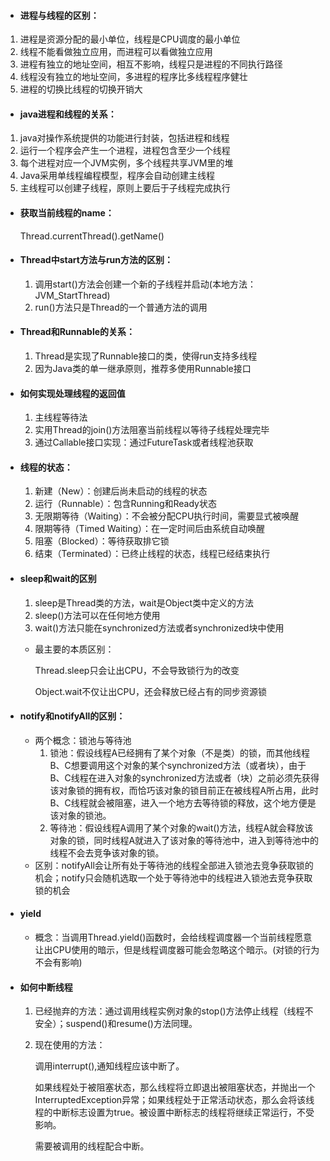 -  #### 进程与线程的区别：

1. 进程是资源分配的最小单位，线程是CPU调度的最小单位
2. 线程不能看做独立应用，而进程可以看做独立应用
3. 进程有独立的地址空间，相互不影响，线程只是进程的不同执行路径
4. 线程没有独立的地址空间，多进程的程序比多线程程序健壮
5. 进程的切换比线程的切换开销大

- #### java进程和线程的关系：

1. java对操作系统提供的功能进行封装，包括进程和线程
2. 运行一个程序会产生一个进程，进程包含至少一个线程
3. 每个进程对应一个JVM实例，多个线程共享JVM里的堆
4. Java采用单线程编程模型，程序会自动创建主线程
5. 主线程可以创建子线程，原则上要后于子线程完成执行

- #### 获取当前线程的name：

  Thread.currentThread().getName()

- #### Thread中start方法与run方法的区别：

  1. 调用start()方法会创建一个新的子线程并启动(本地方法：JVM_StartThread)
  2. run()方法只是Thread的一个普通方法的调用

- #### Thread和Runnable的关系：

  1. Thread是实现了Runnable接口的类，使得run支持多线程
  2. 因为Java类的单一继承原则，推荐多使用Runnable接口

- #### 如何实现处理线程的返回值

  1. 主线程等待法
  2. 实用Thread的join()方法阻塞当前线程以等待子线程处理完毕
  3. 通过Callable接口实现：通过FutureTask或者线程池获取

- #### 线程的状态：

  1. 新建（New）：创建后尚未启动的线程的状态
  2. 运行（Runnable）：包含Running和Ready状态
  3. 无限期等待（Waiting）：不会被分配CPU执行时间，需要显式被唤醒
  4. 限期等待（Timed Waiting）：在一定时间后由系统自动唤醒
  5. 阻塞（Blocked）：等待获取排它锁
  6. 结束（Terminated）：已终止线程的状态，线程已经结束执行

- #### sleep和wait的区别

  1. sleep是Thread类的方法，wait是Object类中定义的方法
  2. sleep()方法可以在任何地方使用
  3. wait()方法只能在synchronized方法或者synchronized块中使用

  - 最主要的本质区别：

    Thread.sleep只会让出CPU，不会导致锁行为的改变

    Object.wait不仅让出CPU，还会释放已经占有的同步资源锁

- #### notify和notifyAll的区别：

  - 两个概念：锁池与等待池
    1. 锁池：假设线程A已经拥有了某个对象（不是类）的锁，而其他线程B、C想要调用这个对象的某个synchronized方法（或者块），由于B、C线程在进入对象的synchronized方法或者（块）之前必须先获得该对象锁的拥有权，而恰巧该对象的锁目前正在被线程A所占用，此时B、C线程就会被阻塞，进入一个地方去等待锁的释放，这个地方便是该对象的锁池。
    2. 等待池：假设线程A调用了某个对象的wait()方法，线程A就会释放该对象的锁，同时线程A就进入了该对象的等待池中，进入到等待池中的线程不会去竞争该对象的锁。
  - 区别：notifyAll会让所有处于等待池的线程全部进入锁池去竞争获取锁的机会；notify只会随机选取一个处于等待池中的线程进入锁池去竞争获取锁的机会

- #### yield

  - 概念：当调用Thread.yield()函数时，会给线程调度器一个当前线程愿意让出CPU使用的暗示，但是线程调度器可能会忽略这个暗示。(对锁的行为不会有影响)

- #### 如何中断线程

  1. 已经抛弃的方法：通过调用线程实例对象的stop()方法停止线程（线程不安全）；suspend()和resume()方法同理。

  2. 现在使用的方法：

     调用interrupt(),通知线程应该中断了。

     如果线程处于被阻塞状态，那么线程将立即退出被阻塞状态，并抛出一个InterruptedException异常；如果线程处于正常活动状态，那么会将该线程的中断标志设置为true。被设置中断标志的线程将继续正常运行，不受影响。   

     需要被调用的线程配合中断。



 







 





  

